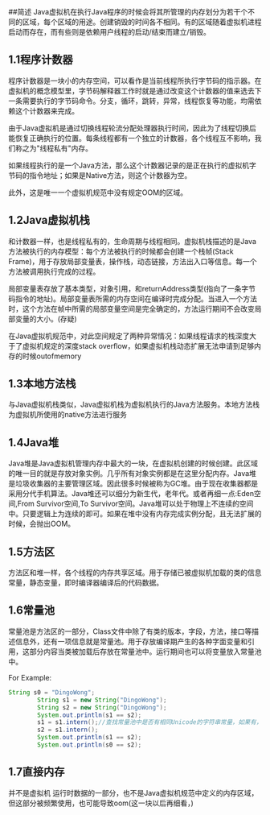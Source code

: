 ##简述
Java虚拟机在执行Java程序的时候会将其所管理的内存划分为若干个不同的区域，每个区域的用途。创建销毁的时间各不相同。有的区域随着虚拟机进程启动而存在，而有些则是依赖用户线程的启动/结束而建立/销毁。

## 1.1程序计数器
程序计数器是一块小的内存空间，可以看作是当前线程所执行字节码的指示器。在虚拟机的概念模型里，字节码解释器工作时就是通过改变这个计数器的值来选去下一条需要执行的字节码命令。分支，循环，跳转，异常，线程恢复等功能，均需依赖这个计数器来完成。

由于Java虚拟机是通过切换线程轮流分配处理器执行时间，因此为了线程切换后能恢复正确执行的位置。每条线程都有一个独立的计数器，各个线程互不影响，我们称之为"线程私有"内存。

如果线程执行的是一个Java方法，那么这个计数器记录的是正在执行的虚拟机字节码的指令地址；如果是Native方法，则这个计数器为空。

此外，这是唯一一个虚拟机规范中没有规定OOM的区域。

## 1.2Java虚拟机栈

和计数器一样，也是线程私有的，生命周期与线程相同。虚拟机栈描述的是Java方法被执行的内存模型：每个方法被执行的时候都会创建一个栈帧(Stack Frame)，用于存放局部变量表，操作栈，动态链接，方法出入口等信息。每一个方法被调用执行完成的过程。

局部变量表存放了基本类型，对象引用，和returnAddress类型(指向了一条字节码指令的地址)。局部变量表所需的内存空间在编译时完成分配。当进入一个方法时，这个方法在帧中所需的局部变量空间是完全确定的，方法运行期间不会改变局部变量的大小。(存疑)

在Java虚拟机规范中，对此空间规定了两种异常情况：如果线程请求的栈深度大于了虚拟机规定的深度stack overflow，如果虚拟机栈动态扩展无法申请到足够内存的时候outofmemory

## 1.3本地方法栈

与Java虚拟机栈类似，Java虚拟机栈为虚拟机执行的Java方法服务。本地方法栈为虚拟机所使用的native方法进行服务

## 1.4Java堆

Java堆是Java虚拟机管理内存中最大的一块，在虚拟机创建的时候创建。此区域的唯一目的就是存放对象实例。几乎所有对象实例都是在这里分配内存。Java堆是垃圾收集器的主要管理区域。因此很多时候被称为GC堆。由于现在收集器都是采用分代手机算法。Java堆还可以细分为新生代，老年代。或者再细一点:Eden空间,From Survivor空间,To Survivor空间。Java堆可以处于物理上不连续的空间中。只要逻辑上为连续的即可。如果在堆中没有内存完成实例分配，且无法扩展的时候，会抛出OOM。

## 1.5方法区

方法区和堆一样，各个线程的内存共享区域。用于存储已被虚拟机加载的类的信息常量，静态变量，即时编译器编译后的代码数据。


## 1.6常量池

常量池是方法区的一部分，Class文件中除了有类的版本，字段，方法，接口等描述信息外，还有一项信息就是常量池。用于存放编译期产生的各种字面变量和引用，这部分内容当类被加载后存放在常量池中。运行期间也可以将变量放入常量池中。

For Example:

```java
String s0 = "DingoWong";
        String s1 = new String("DingoWong");
        String s2 = new String("DingoWong");
        System.out.println(s1 == s2);
        s1 = s1.intern();//查找常量池中是否有相同Unicode的字符串常量，如果有，则返回其的引用，如果没有，则在常量池中增加一个Unicode等于str的字符串并返回它的引用；
        s2 = s1.intern();
        System.out.println(s1 == s2);
        System.out.println(s0 == s2);
```

## 1.7直接内存

并不是虚拟机	运行时数据的一部分，也不是Java虚拟机规范中定义的内存区域，但这部分被频繁使用，也可能导致oom(这一块以后再细看，)

